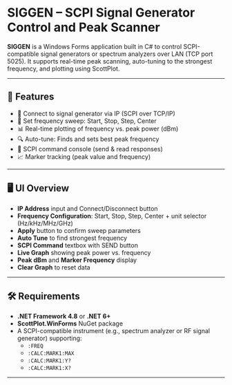 # SIGGEN – SCPI Signal Generator Control and Peak Scanner

**SIGGEN** is a Windows Forms application built in C# to control SCPI-compatible signal generators or spectrum analyzers over LAN (TCP port 5025). It supports real-time peak scanning, auto-tuning to the strongest frequency, and plotting using ScottPlot.

---

## 🧩 Features

- 📡 Connect to signal generator via IP (SCPI over TCP/IP)
- 📶 Set frequency sweep: Start, Stop, Step, Center
- 📊 Real-time plotting of frequency vs. peak power (dBm)
- 🔍 Auto-tune: Finds and sets best peak frequency
- 🧠 SCPI command console (send & read responses)
- 📈 Marker tracking (peak value and frequency)

---

## 🖥️ UI Overview

- **IP Address** input and Connect/Disconnect button
- **Frequency Configuration**: Start, Stop, Step, Center + unit selector (Hz/kHz/MHz/GHz)
- **Apply** button to confirm sweep parameters
- **Auto Tune** to find strongest frequency
- **SCPI Command** textbox with SEND button
- **Live Graph** showing peak power vs. frequency
- **Peak dBm** and **Marker Frequency** display
- **Clear Graph** to reset data

---

## 🛠 Requirements

- **.NET Framework 4.8** or **.NET 6+**
- **ScottPlot.WinForms** NuGet package
- A SCPI-compatible instrument (e.g., spectrum analyzer or RF signal generator) supporting:
  - `:FREQ`
  - `:CALC:MARK1:MAX`
  - `:CALC:MARK1:Y?`
  - `:CALC:MARK1:X?`

---
